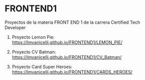# FRONTEND1

Proyectos de la materia FRONT END 1 de la carrera Certified Tech Developer

1. Proyecto Lemon Pie:
https://lmyanicelli.github.io/FRONTEND1/LEMON_PIE/

2. Proyecto CV Batman:
https://lmyanicelli.github.io/FRONTEND1/CV_Batman/

3. Proyecto Card Super Heroes:
https://lmyanicelli.github.io/FRONTEND1/CARDS_HEROES/
